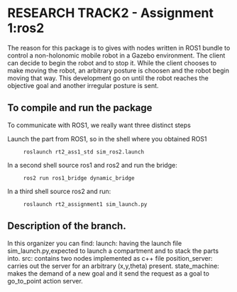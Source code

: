 # RESEARCH TRACK2 - Assignment 1:ros2

The reason for this package is to gives with nodes written in ROS1 bundle to control a non-holonomic mobile robot in a Gazebo environment. The client can decide to begin the robot and to stop it. While the client chooses to make moving the robot, an arbitrary posture is choosen and the robot begin moving that way. This development go on until the robot reaches the objective goal and another irregular posture is sent.

## To compile and run the package

To communicate with ROS1, we really want three distinct steps

Launch the part from ROS1, so in the shell where you obtained ROS1

         roslaunch rt2_ass1_std sim_ros2.launch
         
In a second shell source ros1 and ros2 and run the bridge:

         ros2 run ros1_bridge dynamic_bridge
         
In a third shell source ros2 and run:

         roslaunch rt2_assignment1 sim_launch.py


## Description of the branch. 
In this organizer you can find:
launch: having the launch file sim_launch.py,expected to launch a compartment and to stack the parts into.
src: contains two nodes implemented as c++ file 
position_server:  carries out the server for an arbitrary (x,y,theta) present.
state_machine: makes the demand of a new goal and it send the request as a goal to go_to_point action server. 

